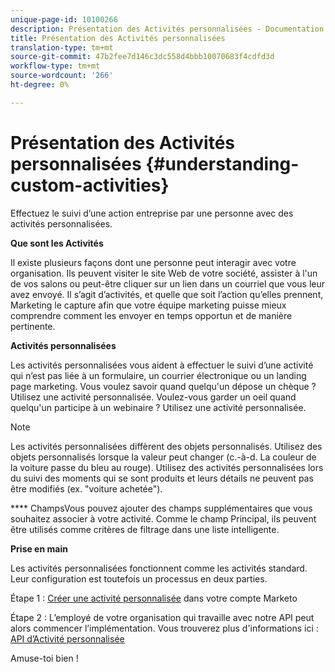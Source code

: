 ```yaml
---
unique-page-id: 10100266
description: Présentation des Activités personnalisées - Documentation sur le marketing - Documentation sur les produits
title: Présentation des Activités personnalisées
translation-type: tm+mt
source-git-commit: 47b2fee7d146c3dc558d4bbb10070683f4cdfd3d
workflow-type: tm+mt
source-wordcount: '266'
ht-degree: 0%

---
```



# Présentation des Activités personnalisées {#understanding-custom-activities}

Effectuez le suivi d’une action entreprise par une personne avec des activités personnalisées.

**Que sont les Activités**

Il existe plusieurs façons dont une personne peut interagir avec votre organisation. Ils peuvent visiter le site Web de votre société, assister à l&#39;un de vos salons ou peut-être cliquer sur un lien dans un courriel que vous leur avez envoyé. Il s’agit d’activités, et quelle que soit l’action qu’elles prennent, Marketing le capture afin que votre équipe marketing puisse mieux comprendre comment les envoyer en temps opportun et de manière pertinente.

**Activités personnalisées**

Les activités personnalisées vous aident à effectuer le suivi d’une activité qui n’est pas liée à un formulaire, un courrier électronique ou un landing page marketing. Vous voulez savoir quand quelqu&#39;un dépose un chèque ? Utilisez une activité personnalisée. Voulez-vous garder un oeil quand quelqu&#39;un participe à un webinaire ? Utilisez une activité personnalisée.

>[!NOTE]
>
>Les activités personnalisées diffèrent des objets personnalisés. Utilisez des objets personnalisés lorsque la valeur peut changer (c.-à-d. La couleur de la voiture passe du bleu au rouge). Utilisez des activités personnalisées lors du suivi des moments qui se sont produits et leurs détails ne peuvent pas être modifiés (ex. &quot;voiture achetée&quot;).

**** ChampsVous pouvez ajouter des champs  [ ](https://docs.marketo.com/x/Mx6a) supplémentaires que vous souhaitez associer à votre activité. Comme le champ Principal, ils peuvent être utilisés comme critères de filtrage dans une liste intelligente.

**Prise en main**

Les activités personnalisées fonctionnent comme les activités standard. Leur configuration est toutefois un processus en deux parties.

Étape 1 : [Créer une activité personnalisée](create-a-custom-activity.md) dans votre compte Marketo

Étape 2 : L’employé de votre organisation qui travaille avec notre API peut alors commencer l’implémentation. Vous trouverez plus d&#39;informations ici : [API d’Activité personnalisée](http://developers.marketo.com/documentation/rest/add-custom-activities/)

Amuse-toi bien !
